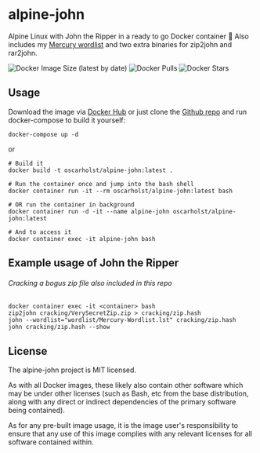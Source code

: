 # alpine-john
Alpine Linux with John the Ripper in a ready to go Docker container :whale:
Also includes my [Mercury wordlist](https://github.com/oscarholst/Mercury-Wordlist) and two extra binaries for zip2john and rar2john.

![Docker Image Size (latest by date)](https://img.shields.io/docker/image-size/oscarholst/alpine-john)
![Docker Pulls](https://img.shields.io/docker/pulls/oscarholst/alpine-john)
![Docker Stars](https://img.shields.io/docker/stars/oscarholst/alpine-john)

## Usage
Download the image via [Docker Hub](https://hub.docker.com/r/oscarholst/alpine-john/) or just clone the [Github repo](https://github.com/oscarholst/alpine-john/) and run docker-compose to build it yourself:
```
docker-compose up -d
```
or
```
# Build it
docker build -t oscarholst/alpine-john:latest .

# Run the container once and jump into the bash shell
docker container run -it --rm oscarholst/alpine-john:latest bash

# OR run the container in background
docker container run -d -it --name alpine-john oscarholst/alpine-john:latest

# And to access it
docker container exec -it alpine-john bash
```

## Example usage of John the Ripper
###### Cracking a bogus zip file also included in this repo
```
docker container exec -it <container> bash
zip2john cracking/VerySecretZip.zip > cracking/zip.hash
john --wordlist="wordlist/Mercury-Wordlist.lst" cracking/zip.hash
john cracking/zip.hash --show
```


## License
The alpine-john project is MIT licensed.

As with all Docker images, these likely also contain other software which may be under other licenses (such as Bash, etc from the base distribution, along with any direct or indirect dependencies of the primary software being contained).

As for any pre-built image usage, it is the image user's responsibility to ensure that any use of this image complies with any relevant licenses for all software contained within.
